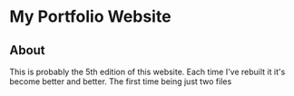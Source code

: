 # My Portfolio Website

## About

This is probably the 5th edition of this website. Each time I've rebuilt it it's become better and better. The first time being
just two files 
